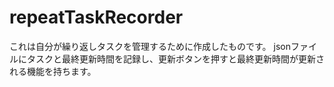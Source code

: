 # repeatTaskRecorder
これは自分が繰り返しタスクを管理するために作成したものです。
jsonファイルにタスクと最終更新時間を記録し、更新ボタンを押すと最終更新時間が更新される機能を持ちます。